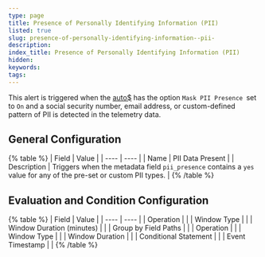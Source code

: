 ```yaml
---
type: page
title: Presence of Personally Identifying Information (PII)
listed: true
slug: presence-of-personally-identifying-information--pii-
description: 
index_title: Presence of Personally Identifying Information (PII)
hidden: 
keywords: 
tags: 
---
```


This alert is triggered when the [auto$](/telemetry-pipelines/redact-processor) has the option `Mask PII Presence `set to `On` and a social security number, email address, or custom-defined pattern of PII is detected in the telemetry data. 

## General Configuration

{% table %}
| Field | Value | 
| ---- | ---- | 
| Name | PII Data Present | 
| Description | Triggers when the metadata field `pii_presence` contains a `yes` value for any of the pre-set or custom PII types. | 
{% /table %}

## Evaluation and Condition Configuration

{% table %}
| Field | Value | 
| ---- | ---- | 
| Operation |  | 
| Window Type |  | 
| Window Duration (minutes) |  | 
| Group by Field Paths |  | 
| Operation |  | 
| Window Type |  | 
| Window Duration |  | 
| Conditional Statement |  | 
| Event Timestamp |  | 
{% /table %}